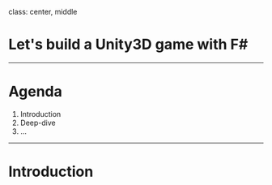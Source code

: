 class: center, middle

# Let's build a Unity3D game with F#

---

# Agenda

1. Introduction
2. Deep-dive
3. ...

---

# Introduction